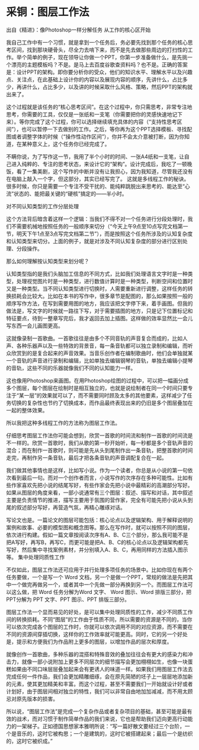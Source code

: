 # 采铜：图层工作法

出自《精进》：像Photoshop一样分解任务 从工作的核心区开始


我自己工作中有一个习惯，就是拿到一个任务后，务必要先找到那个任务的核心思考区间，找到那块硬骨头，尽全力去啃下来，而不是先去做那些周边的打扫性的工作。举个简单的例子，现在领导让你做一个PPT，你第一步准备做什么，是先挑一个漂亮的主题模板吗？不是。是马上去百度谷歌查资料吗？也不是。正确的答案是：设计PPT的架构。即你要分析你的受众，他们的知识水平、理解水平以及兴趣点、关注点，在此基础上设计你的内容以及展现内容的顺序，先讲什么，占比多少，再讲什么，占比多少，以及讲的时候采取什么风格、策略，然后PPT的架构就出来了。

这个过程就是该任务的“核心思考区间”。在这个过程中，你只需思考，非常专注地思考，你需要的工具，仅仅是一张纸和一支笔（你需要把你的灵感快速地记下来）。等你完成了这个过程，你可以选择继续填充具体的内容（“支持性思考区间”），也可以暂停一下去做别的工作。之后，等你再为这个PPT选择模板、寻找配图或者调整字体的时候（“操作性动作区间”），你并不会太介意被打断，因为你知道，在某种意义上，这个任务你已经完成了。

不瞒你说，为了写作这一节，我用了半个小时的时间、一张A4纸和一支笔，让自己进入纯粹的、专注的思考状态，来设计它的“架构”。设计完成后，我吃了一顿晚饭，看了一集美剧，这个写作的中断并没有让我担心，因为我知道，尽管我还没有在电脑上敲入一个字，但这部分，其实已经写完了。
这就是多线程工作的秘诀。很多时候，你只是需要一个专注不受干扰的、能纯粹跳脱出来思考的、能达至“心流”状态的、能把最关键的“硬核”搞定的——半小时。

对不同认知类型的工作分层处理

这个方法背后暗含着这样一个逻辑：当我们不得不对一个任务进行分段处理时，我们不需要机械地按照任务的一般顺序来切分（“今天上午9点至10点写完文档第一节，明天下午1点至3点写完文档第二节”），而是按照这个任务所涉及的认知复杂度和认知类型来切分。上面的例子，就是对涉及不同认知复杂度的部分进行区别处理、分段操作。

那么如何理解按认知类型来划分呢？

认知类型指的是我们头脑加工信息的不同方式，比如我们处理语言文字时是一种类型，处理视觉图片时是一种类型，进行数值计算时是一种类型，判断空间和位置时又是一种类型。当不同认知类型进行切换时，人需要重新进行调整，这样任务的转换损耗会比较大。比如在本书的写作中，很多章节是配图的，那么如果按照一般的顺序写作方法，在写到需要用图的地方，我应该把文字停下来，着手画图。但我的做法是，写文字的时候就一路往下写，对于需要插图的地方，只是记下位置标记和特征要点，待到一整章写完后，我才返回去加上插图。这样做的效率显然比一会儿写东西一会儿画图更高。

这就像录制一首歌曲。一首歌往往是由多个不同音轨的声音复合而成的，比如人声、各种乐器声以及一些特效的背景音，每一条音轨都可以独立录制和编辑，而听众欣赏到的是复合起来的声音效果。当音乐创作者在编制歌曲时，他们会单独就某一个音轨的声音进行录制和编辑，比如单独去编辑钢琴的音轨，单独去编辑小提琴的音轨，这些不同的乐器就像我们不同的认知能力一样。

这也像用Photoshop来画图。在用Photoshop绘图的过程中，可以把一幅画分成多个图层，每个图层在绘制时是相互独立的，也就是说绘制者在同一个时间只要专注于“某一层”的效果就可以了，而不需要同时顾及太多的其他要素，这样减少了任务切换的复杂性也节约了切换成本，而作品最终表现出来的仍旧是多个图层叠加在一起的整体效果。

所以我把这种多线程工作的方法称为图层工作法。

仔细思考图层工作法你可能会想到，欣赏一首歌的时间流和制作一首歌的时间流是不一样的。欣赏一首歌时，我们从歌的第一秒开始听，每一秒都是多个音轨声音的混合；而在制作一首歌时，则可能是先从头到尾制作出一条音轨，把整首歌的时间走完，再制作另一条音轨，最后才把各条音轨的声音调配复合在一起。

我们做其他事情也是这样，比如写小说。作为一个读者，你总是从小说的第一句依次看到最后一句。而对一个创作者而言，小说写作的次序存在多种可能性。比如有些作家喜欢先把小说的结尾写好，有些作家会先把小说中最精彩的高潮部分写好。如果从图层的角度来看，一部小说通常有三个图层：叙述、描写和对话，其中叙述主要是负责情节的推进，描写主要用于氛围的营作家，完全有可能先把小说从头到尾的叙述部分写好，再营造气氛，再精心雕琢对话。

写论文也是。一篇论文的图层可能包括：核心论点以及逻辑架构、用于解释说明的案例和故事、必要的模型图和概念图等。那么在写作时，就可以按照不同的图层，依次进行构建。假如一篇文章按阅读次序有A、B、C三个部分，那么我可能不是把A写好，再写B，再写C，而更可能是把A、B、C的核心论点以及逻辑架构都先写好，然后集中寻找案例素材，并分别填入A、B、C，再用同样的方法插入图示等。
集中处理同质性工作

不仅如此，图层工作法还可应用于并行处理多项任务的场景中。比如你现在有两个任务要做，一个是写一个 Word 文档，另一个是做一个PPT，常规的做法是先把其中一个做完再做另一个，或者其中一个先做一部分再换到另一个。而图层工作法可以这么做，把 Word 任务分解为Word 文字、 Word 图示、Word 排版三部分，把PPT分解为 PPT 文字、PPT 图示、PPT 
排版三部分。

图层工作法一个显而易见的好处，是可以集中处理同质性的工作，减少不同质工作间的转换损耗。不同“图层”的工作由于性质不同，所以需要的资源是不同的，当你可以依次完成各个图层的工作时，你就可以依次调用不同的对应资源，而不需要在不同的资源间穿插切换，这样你的工作效率就可能更高。同时，它的另一个好处是，提示和方便我们为作品附上更多的图层，以增加作品的层次和厚度。

就像创作一首歌曲，多种乐器的混搭和特殊音效的叠加往往会有更大的感染力和冲击力，就像一部小说附加上更多不同层次的细节描写会更加栩栩如生，也像一块蛋糕如果由不同口味层层叠加起来会有更诱人的味道一样。如果我们用图层工作法去完成任何一件作品，我们会更加精雕细琢，会在原先简陋的坯子上一层层地添加新的元素，使其更加精美和丰富。而这个过程，甚至不需要我们一开始就设计好或者计划好，由于图层间相对独立的特性，我们可以非常自由地加加减减，而不用太顾忌对原先版本的损害。

所以说，“图层工作法”是完成一个复杂作品或者复杂项目的基础，甚至可能是最有效的战术，而对习惯于制作简单作品的我们来说，它也是帮助我们迈向更高行动能力的一架梯子。正如德国思想家本雅明所说：“写一篇好散文要经过三个台阶，一个是音乐的，这时它被构思；一个是建筑的，这时它被搭建起来；最后一个是纺织的，这时它被织成。”

